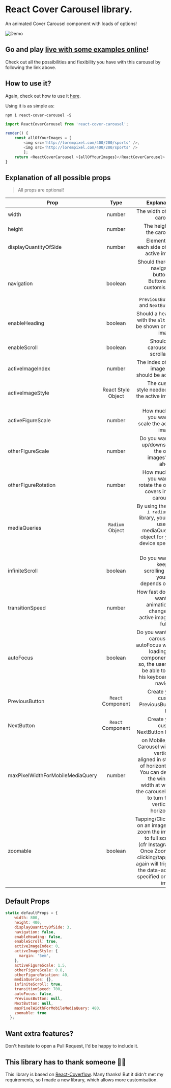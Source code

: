 # React Cover Carousel library.
An animated Cover Carousel component with loads of options!

![Demo](https://thumbs.gfycat.com/KlutzyJointIberianmole-size_restricted.gif)

## Go and play [live with some examples online](https://tender-kepler-8e3244.netlify.com/)!
Check out all the possibilities and flexibility you have with this carousel by following the link above.

## How to use it?
Again, check out how to use it [here](https://tender-kepler-8e3244.netlify.com/).

Using it is as simple as:

```npm i react-cover-carousel -S```

```javascript
import ReactCoverCarousel from 'react-cover-carousel';

render() {
    const allOfYourImages = [
        <img src='http://lorempixel.com/400/200/sports' />, 
        <img src='http://lorempixel.com/400/200/sports' />
        ];
    return <ReactCoverCarousel >{allOfYourImages}</ReactCoverCarousel>
}
```

## Explanation of all possible props
> All props are optional!

| Prop          | Type           | Explanation  |
| ------------- |:-------------:| -----:|
| width      | number | The width of the carousel |
| height      |   number | The height of the carousel|
| displayQuantityOfSide | number | Elements on each side of the active image|
| navigation | boolean | Should there be navigation buttons - Buttons are customisable with `PreviousButton` and `NextButton`|
| enableHeading | boolean | Should a header with the `alt` text be shown on the image?|
| enableScroll | boolean | Should the carousel be scrollable?|
| activeImageIndex | number | The index of the image that should be active|
| activeImageStyle | React Style Object | The custom style needed for the active image to 🌟|
| activeFigureScale | number | How much do you want to scale the active image?|
| otherFigureScale | number | Do you want to up/downscale the other images? Go ahead!|
| otherFigureRotation | number | How much do you want to rotate the other covers in the carousel?|
| mediaQueries | `Radium` Object | By using the ```npm i radium -S``` library, you can use this mediaQueries object for your device specific css|
| infiniteScroll | boolean | Do you want to keep on scrolling as if your life depends on it?|
| transitionSpeed | number | How fast do you want the animation to change the active image to fullfill? |
| autoFocus | boolean | Do you want the carousel to autoFocus when loading the component? If so, the user will be able to use his keyboard to navigate|
| PreviousButton | `React` Component | Create your custom PreviousButton here|
| NextButton |  `React` Component | Create your custom NextButton here|
| maxPixelWidthForMobileMediaQuery | number | on Mobile, the Carousel will be vertically aligned in stead of horizontally. You can define the window width at which the carousel has to turn from vertical to horizontal.
| zoomable | boolean | Tapping/Clicking on an image will zoom the image to full screen (cfr Instagram). Once Zoomed, clicking/tapping again will trigger the data-action specified on the image


## Default Props

```javascript
static defaultProps = {
    width: 800,
    height: 400,
    displayQuantityOfSide: 3,
    navigation: false,
    enableHeading: false,
    enableScroll: true,
    activeImageIndex: 0,
    activeImageStyle: {
      margin: '5em',
    },
    activeFigureScale: 1.5,
    otherFigureScale: 0.8,
    otherFigureRotation: 40,
    mediaQueries: {},
    infiniteScroll: true,
    transitionSpeed: 700,
    autoFocus: false,
    PreviousButton: null,
    NextButton: null,
    maxPixelWidthForMobileMediaQuery: 480,
    zoomable: true
  };
``` 

## Want extra features?
Don't hesitate to open a Pull Request, I'd be happy to include it.

## This library has to thank someone 🙇‍🙏
This library is based on [React-Coverflow](https://github.com/andyyou/react-coverflow). Many thanks!
But it didn't met my requirements, so I made a new library, which allows more customisation.
